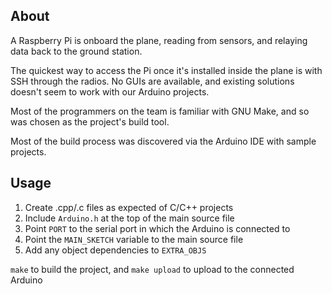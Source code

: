 ## About

A Raspberry Pi is onboard the plane, reading from sensors, and relaying data back to the ground station.

The quickest way to access the Pi once it's installed inside the plane is with SSH through the radios. No GUIs are available, and existing solutions doesn't seem to work with our Arduino projects.

Most of the programmers on the team is familiar with GNU Make, and so was chosen as the project's build tool.

Most of the build process was discovered via the Arduino IDE with sample projects.

## Usage

1. Create .cpp/.c files as expected of C/C++ projects
2. Include `Arduino.h` at the top of the main source file
3. Point `PORT` to the serial port in which the Arduino is connected to
4. Point the `MAIN_SKETCH` variable to the main source file
5. Add any object dependencies to `EXTRA_OBJS`

`make` to build the project, and `make upload` to upload to the connected Arduino
